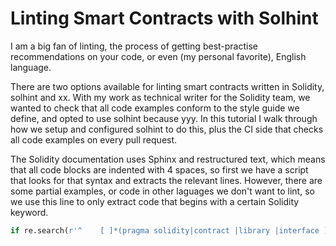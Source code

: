 # Linting Smart Contracts with Solhint

I am a big fan of linting, the process of getting best-practise recommendations on your code, or even (my personal favorite), English language.

There are two options available for linting smart contracts written in Solidity, solhint and xx. With my work as technical writer for the Solidity team, we wanted to check that all code examples conform to the style guide we define, and opted to use solhint because yyy. In this tutorial I walk through how we setup and configured solhint to do this, plus the CI side that checks all code examples on every pull request.

The Solidity documentation uses Sphinx and restructured text, which means that all code blocks are indented with 4 spaces, so first we have a script that looks for that syntax and extracts the relevant lines. However, there are some partial examples, or code in other laguages we don't want to lint, so we use this line to only extract code that begins with a certain Solidity keyword.

```python
if re.search(r'^    [ ]*(pragma solidity|contract |library |interface )', test, re.MULTILINE)
```
